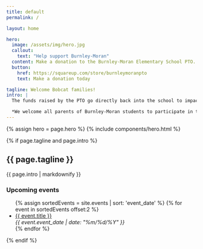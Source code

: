```yaml
---
title: default
permalink: /

layout: home

hero:
  image: /assets/img/hero.jpg
  callout:
    text: "Help support Burnley-Moran"
  content: Make a donation to the Burnley-Moran Elementary School PTO.
  button:
    href: https://squareup.com/store/burnleymoranpto
    text: Make a donation today

tagline: Welcome Bobcat families!
intro: |
  The funds raised by the PTO go directly back into the school to impact all BME students. The PTO pays for field trips, playground equipment, school landscaping improvements, teacher appreciation events, and many other events, activities, and supplements. PTO-sponsored activities and events not only raise much-needed funds but are also a great way to become a part of the Bobcat family!

  *We welcome all parents of Burnley-Moran students to participate in the PTO. Our meetings take place on the third Thursday of the month and free childcare is provided.*
---
```


{% assign hero = page.hero %}
{% include components/hero.html %}

{% if page.tagline and page.intro %}
<section class="usa-grid usa-section">
  <div class="usa-width-two-thirds">
    <h2>{{ page.tagline }}</h2>
    {{ page.intro | markdownify }}
  </div>
  <div class="usa-width-one-third">
    <h3>Upcoming events</h3>
    <ul>
      {% assign sortedEvents = site.events | sort: 'event_date' %}
      {% for event in sortedEvents offset:2 %}
        <li><a href="{{ event.url }}">{{ event.title }}</a><br>
        <em>{{ event.event_date | date: "%m/%d/%Y" }}</em></li>
      {% endfor %}
    </ul>
  </div>
</section>
{% endif %}